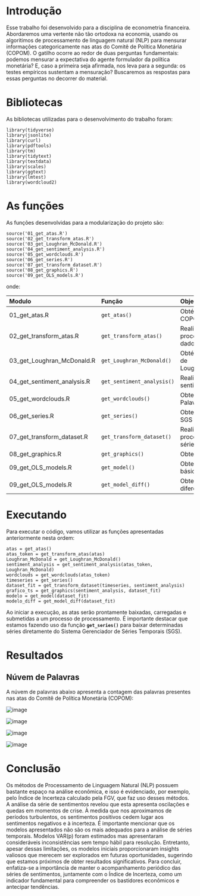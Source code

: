 # Introdução

Esse trabalho foi desenvolvido para a disciplina de econometria financeira. Abordaremos uma
vertente não tão ortodoxa na economia, usando os algoritimos de processamento de linguagem natural (NLP) para mensurar informações categoricamente nas atas do Comitê de Política
Monetária (COPOM). O gatilho ocorre ao redor de duas perguntas fundamentais: podemos
mensurar a expectativa do agente formulador da política monetária? E, caso a primeira seja
afirmada, nos leva para a segunda: os testes empíricos sustentam a mensuração? Buscaremos
as respostas para essas perguntas no decorrer do material.


# Bibliotecas

As bibliotecas utilizadas para o desenvolvimento do trabalho foram:

```{r, warning=FALSE, error=FALSE, message=FALSE}
library(tidyverse)
library(jsonlite)
library(curl)
library(pdftools)
library(tm)
library(tidytext)
library(textdata)
library(scales)
library(ggtext)
library(lmtest)
library(wordcloud2)
```

# As funções

As funções desenvolvidas para a modularização do projeto são:

```{r, warning=FALSE, error=FALSE, message=FALSE}
source('01_get_atas.R')
source('02_get_transform_atas.R')
source('03_get_Loughran_McDonald.R')
source('04_get_sentiment_analysis.R')
source('05_get_wordclouds.R')
source('06_get_series.R')
source('07_get_transform_dataset.R')
source('08_get_graphics.R')
source('09_get_OLS_models.R')
```

onde:

| Modulo                      | Função                     | Objetivo                                |
|:---------------------|:--------------------|:----------------------------|
| 01_get_atas.R               | `get_atas()`               | Obtém as atas do COPOM                  |
| 02_get_transform_atas.R     | `get_transform_atas()`     | Realiza o pré-processamento dos dados   |
| 03_get_Loughran_McDonald.R  | `get_Loughran_McDonald()`  | Obtém o dicionário de Loughran_McDonald |
| 04_get_sentiment_analysis.R | `get_sentiment_analysis()` | Realiza a análise de sentimentos        |
| 05_get_wordclouds.R         | `get_wordclouds()`         | Obtem as núvens de Palavras             |
| 06_get_series.R             | `get_series()`             | Obtem as séries do SGS                  |
| 07_get_transform_dataset.R  | `get_transform_dataset()`  | Realiza o pré-processamento das séries  |
| 08_get_graphics.R           | `get_graphics()`           | Obtem os gráficos                       |
| 09_get_OLS_models.R         | `get_model()`              | Obtem o modelo básico                   |
| 09_get_OLS_models.R         | `get_model_diff()`         | Obtem o modelo diferenciado             |

# Executando

Para executar o código, vamos utilizar as funções apresentadas
anteriormente nesta ordem:

```{r, warning=FALSE, error=FALSE, message=FALSE, results='hide', cache=T, fig.show='hide'}
atas = get_atas()
atas_token = get_transform_atas(atas)
Loughran_McDonald = get_Loughran_McDonald()
sentiment_analysis = get_sentiment_analysis(atas_token, Loughran_McDonald)
wordclouds = get_wordclouds(atas_token)
timeseries = get_series()
dataset_fit = get_transform_dataset(timeseries, sentiment_analysis)
grafico_ts = get_graphics(sentiment_analysis, dataset_fit)
modelo = get_model(dataset_fit)
modelo_diff = get_model_diff(dataset_fit)
```

Ao iniciar a execução, as atas serão prontamente baixadas, carregadas e
submetidas a um processo de processamento. É importante destacar que
estamos fazendo uso da função **`get_series()`** para baixar
determinadas séries diretamente do Sistema Gerenciador de Séries
Temporais (SGS).

# Resultados

## Núvem de Palavras

A núvem de palavras abaixo apresenta a contagem das palavras presentes nas atas do Comitê de Política Monetária (COPOM):

![image](https://github.com/E30895/Sentiment-Analysis-of-COPOM/assets/99520642/bb0ba760-7306-40a0-b6ca-46e2a8e67ad3)


![image](https://github.com/E30895/Sentiment-Analysis-of-COPOM/assets/99520642/a13d915b-9f5c-4e24-b525-1d831d6b4626)

![image](https://github.com/E30895/Sentiment-Analysis-of-COPOM/assets/99520642/0f1f0a25-b3c7-42fa-9289-5b1b224fe342)

![image](https://github.com/E30895/Sentiment-Analysis-of-COPOM/assets/99520642/72725ebf-2a18-4a30-8420-685c67c396e1)



# Conclusão

Os métodos de Processamento de Linguagem Natural (NLP) possuem bastante espaço na análise econômica, e isso é evidenciado, por exemplo, pelo Índice de Incerteza calculado pela FGV,
que faz uso desses métodos. A análise da série de sentimentos revelou que esta apresenta
oscilações e quedas em momentos de crise. À medida que nos aproximamos de períodos turbulentos, os sentimentos positivos cedem lugar aos sentimentos negativos e à incerteza.
É importante mencionar que os modelos apresentados não são os mais adequados para a análise de séries temporais. Modelos VAR(p) foram estimados mas apresentaram consideráveis
inconsistências sem tempo hábil para resolução. Entretanto, apesar dessas limitações, os modelos iniciais proporcionaram insights valiosos que merecem ser explorados em futuras oportunidades, sugerindo que estamos próximos de obter resultados significativos.
Para concluir, enfatiza-se a importância de manter o acompanhamento periódico das séries
de sentimentos, juntamente com o Índice de Incerteza, como um indicador fundamental para
compreender os bastidores econômicos e antecipar tendências.
